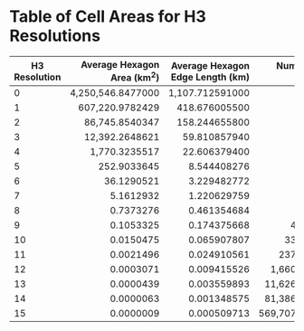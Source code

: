 # Table of Cell Areas for H3 Resolutions

| H3 Resolution | Average Hexagon Area (km<sup>2</sup>) | Average Hexagon Edge Length (km) | Number of unique indexes
| ------------- | ------------------------------------: | -------------------------------: | -----------------------:
| 0             | 4,250,546.8477000                     | 1,107.712591000                  |                 122
| 1             |   607,220.9782429                     |   418.676005500                  |                 842
| 2             |    86,745.8540347                     |   158.244655800                  |               5,882
| 3             |    12,392.2648621                     |    59.810857940                  |              41,162
| 4             |     1,770.3235517                     |    22.606379400                  |             288,122
| 5             |       252.9033645                     |     8.544408276                  |           2,016,842
| 6             |        36.1290521                     |     3.229482772                  |          14,117,882
| 7             |         5.1612932                     |     1.220629759                  |          98,825,162
| 8             |         0.7373276                     |     0.461354684                  |         691,776,122
| 9             |         0.1053325                     |     0.174375668                  |       4,842,432,842
| 10            |         0.0150475                     |     0.065907807                  |      33,897,029,882
| 11            |         0.0021496                     |     0.024910561                  |     237,279,209,162
| 12            |         0.0003071                     |     0.009415526                  |   1,660,954,464,122
| 13            |         0.0000439                     |     0.003559893                  |  11,626,681,248,842
| 14            |         0.0000063                     |     0.001348575                  |  81,386,768,741,882
| 15            |         0.0000009                     |     0.000509713                  | 569,707,381,193,162
